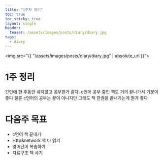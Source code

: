 ```yaml
---
title: "1주차 정리"
toc: true
toc_sticky: true
layout: single
header:
  teaser: /assets/images/posts/diary/diary.jpg
tags:
  - diary 
---
```


<img src="{{ "/assets/images/posts/diary/diary.jpg" | absolute_url }}">
# 1주 정리
간만에 한 주동안 쉬지않고 공부한거 같다. c언어 공부 중인 책도 거의 끝나가서 기분이 좋다 물론 c언어의 공부는 끝이 아니지만 그래도 책 한권을 끝내가는게 뭔가 좋다
# 다음주 목표
- c언어 책 끝내기 
- Http&network 책 다 읽기
- 영어단어 복습하기
- 자료구조 책 사기
